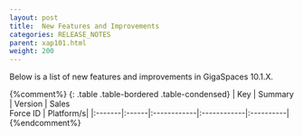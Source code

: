 ```yaml
---
layout: post
title:  New Features and Improvements
categories: RELEASE_NOTES
parent: xap101.html
weight: 200
---
```




Below is a list of new features and improvements in GigaSpaces 10.1.X.

{%comment%}
{: .table .table-bordered .table-condensed}
| Key | Summary | Version | Sales<br>Force ID | Platform/s|
|:-------|:------|:------------|:------------|:----------|
{%endcomment%}